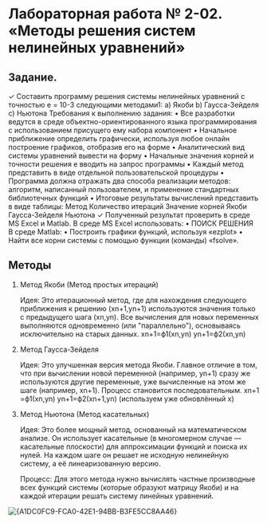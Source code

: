 # Лабораторная работа № 2-02. «Методы решения систем нелинейных уравнений»

## Задание.
✓ Составить программу решения системы нелинейных уравнений с точностью
е = 10-3 следующими методами1:
a) Якоби
b) Гаусса-Зейделя
c) Ньютона
Требования к выполнению задания:
• Все разработки ведутся в среде объектно-ориентированного языка
программирования с использованием присущего ему набора компонент
• Начальное приближение определить графически, используя любое онлайн
построение графиков, отобразив его на форме
• Аналитический вид системы уравнений вывести на форму
• Начальные значения корней и точности решения е вводить на запрос
программы
• Каждый метод представить в виде отдельной пользовательской процедуры
• Программа должна отражать два способа реализации методов: алгоритм,
написанный пользователем, и применение стандартных библиотечных
функций
• Итоговые результаты вычислений представить в виде таблицы:
Метод Количество
итераций
Значение корней
Якоби
Гаусса-Зейделя
Ньютона
✓ Полученный результат проверить в среде MS Excel и Matlab.
В среде MS Excel использовать:
• ПОИСК РЕШЕНИЯ
В среде Matlab:
• Построить графики функций, используя «ezplot»
• Найти все корни системы с помощью функции (команды) «fsolve».

## Методы

1. Метод Якоби (Метод простых итераций)

    Идея: Это итерационный метод, где для нахождения следующего приближения к решению (xn+1​,yn+1​) используются значения только с предыдущего шага (xn​,yn​). Все вычисления для новых переменных выполняются одновременно (или "параллельно"), основываясь исключительно на старых данных.
        xn+1​=ϕ1​(xn​,yn​)
        yn+1​=ϕ2​(xn​,yn​)

2. Метод Гаусса-Зейделя

    Идея: Это улучшенная версия метода Якоби. Главное отличие в том, что при вычислении новой переменной (например, yn+1​) сразу же используются другие переменные, уже вычисленные на этом же шаге (например, xn+1​). Процесс становится последовательным.
        xn+1​=ϕ1​(xn​,yn​)
        yn+1​=ϕ2​(xn+1​,yn​) (используем уже обновлённый x)

3. Метод Ньютона (Метод касательных)

    Идея: Это более мощный метод, основанный на математическом анализе. Он использует касательные (в многомерном случае — касательные плоскости) для аппроксимации функций и поиска их нулей. На каждом шаге он решает не исходную нелинейную систему, а её линеаризованную версию.

    Процесс: Для этого метода нужно вычислять частные производные всех функций системы (которые образуют матрицу Якоби) и на каждой итерации решать систему линейных уравнений.


![{A1DC0FC9-FCA0-42E1-94BB-B3FE5CC8AA46}](https://github.com/user-attachments/assets/65e37dbe-103c-46fe-b246-82f96ca48d3c)
